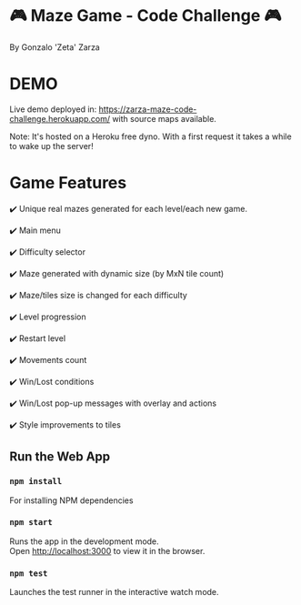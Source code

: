 # :video_game: Maze Game - Code Challenge :video_game:

By Gonzalo 'Zeta' Zarza

# DEMO

Live demo deployed in: https://zarza-maze-code-challenge.herokuapp.com/ with source maps available.

Note: It's hosted on a Heroku free dyno. With a first request it takes a while to wake up the server! 

# Game Features

:heavy_check_mark: Unique real mazes generated for each level/each new game. 

:heavy_check_mark: Main menu

:heavy_check_mark: Difficulty selector

:heavy_check_mark: Maze generated with dynamic size (by MxN tile count)

:heavy_check_mark: Maze/tiles size is changed for each difficulty
 
:heavy_check_mark: Level progression

:heavy_check_mark: Restart level

:heavy_check_mark: Movements count

:heavy_check_mark: Win/Lost conditions

:heavy_check_mark: Win/Lost pop-up messages with overlay and actions

:heavy_check_mark: Style improvements to tiles     

## Run the Web App

### `npm install`

For installing NPM dependencies

### `npm start`

Runs the app in the development mode.\
Open [http://localhost:3000](http://localhost:3000) to view it in the browser.

### `npm test`

Launches the test runner in the interactive watch mode.

